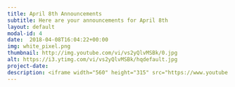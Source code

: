```yaml
---
title: April 8th Announcements
subtitle: Here are your announcements for April 8th
layout: default
modal-id: 4 
date:  2018-04-08T16:04:22+00:00
img: white_pixel.png
thumbnail: http://img.youtube.com/vi/vs2yQlvMSBk/0.jpg
alt: https://i3.ytimg.com/vi/vs2yQlvMSBk/hqdefault.jpg
project-date: 
description: <iframe width="560" height="315" src="https://www.youtube.com/embed/vs2yQlvMSBk" frameborder="0" allowfullscreen></iframe> 
---
```

